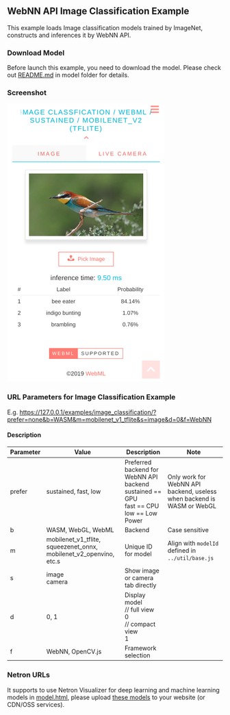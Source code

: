 ## WebNN API Image Classification Example
This example loads Image classification models trained by ImageNet, constructs and inferences it by WebNN API.

### Download Model
Before launch this example, you need to download the model. Please check out [README.md](model/README.md) in model folder for details.

### Screenshot
![screenshot](screenshot.png)

### URL Parameters for Image Classification Example
E.g. 
https://127.0.0.1/examples/image_classification/?prefer=none&b=WASM&m=mobilenet_v1_tflite&s=image&d=0&f=WebNN

#### Description
| Parameter | Value | Description | Note |
|----|------|------|-----------|
| prefer | sustained, fast, low | Preferred backend for WebNN API backend<br>sustained == GPU<br>fast == CPU<br>low == Low Power |Only work for WebNN API backend, useless when backend is WASM or WebGL |
| b | WASM, WebGL, WebML | Backend | Case sensitive |
| m | mobilenet_v1_tflite, squeezenet_onnx, mobilenet_v2_openvino, etc.s | Unique ID for model | Align with `modelId` defined in `../util/base.js`|
| s | image <br>camera | Show image or camera tab directly | |
| d | 0, 1  | Display model<br>// full view <br>0<br>// compact view<br>1  | |
| f | WebNN, OpenCV.js  | Framework selection | |


### Netron URLs
It supports to use Netron Visualizer for deep learning and machine learning models in [model.html](../model.html), please upload [these models](model/README.md) to your website (or CDN/OSS services).
